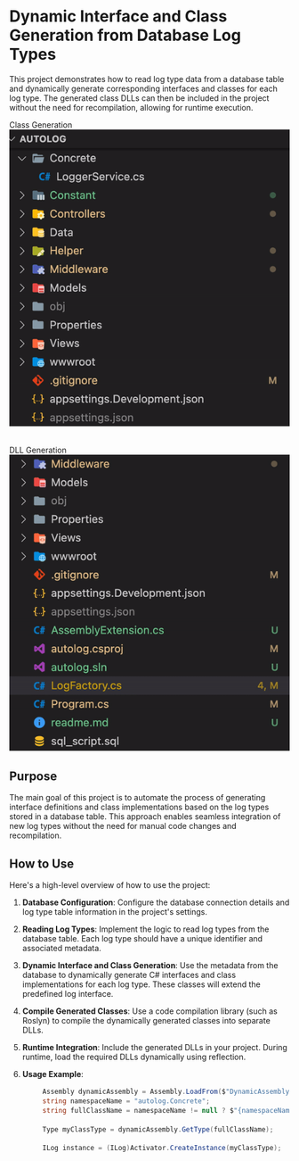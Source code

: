 # Dynamic Interface and Class Generation from Database Log Types

This project demonstrates how to read log type data from a database table and dynamically generate corresponding interfaces and classes for each log type. The generated class DLLs can then be included in the project without the need for recompilation, allowing for runtime execution.

Class Generation
<img src="./generate-concrete.gif" />

<br>
DLL Generation
<img src="./generate-dll.gif" />


## Purpose

The main goal of this project is to automate the process of generating interface definitions and class implementations based on the log types stored in a database table. This approach enables seamless integration of new log types without the need for manual code changes and recompilation.

## How to Use

Here's a high-level overview of how to use the project:

1. **Database Configuration**: Configure the database connection details and log type table information in the project's settings.

2. **Reading Log Types**: Implement the logic to read log types from the database table. Each log type should have a unique identifier and associated metadata.

3. **Dynamic Interface and Class Generation**: Use the metadata from the database to dynamically generate C# interfaces and class implementations for each log type. These classes will extend the predefined log interface.

4. **Compile Generated Classes**: Use a code compilation library (such as Roslyn) to compile the dynamically generated classes into separate DLLs.

5. **Runtime Integration**: Include the generated DLLs in your project. During runtime, load the required DLLs dynamically using reflection.

6. **Usage Example**:

   ```csharp
        Assembly dynamicAssembly = Assembly.LoadFrom($"DynamicAssembly-{className}.dll");
        string namespaceName = "autolog.Concrete";
        string fullClassName = namespaceName != null ? $"{namespaceName}.{className}" : className;
     
        Type myClassType = dynamicAssembly.GetType(fullClassName);
     
        ILog instance = (ILog)Activator.CreateInstance(myClassType);